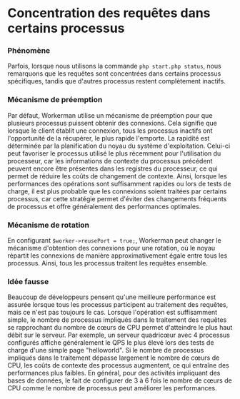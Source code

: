 # Concentration des requêtes dans certains processus

### Phénomène
Parfois, lorsque nous utilisons la commande `php start.php status`, nous remarquons que les requêtes sont concentrées dans certains processus spécifiques, tandis que d'autres processus restent complètement inactifs.

### Mécanisme de préemption
Par défaut, Workerman utilise un mécanisme de préemption pour que plusieurs processus puissent obtenir des connexions. Cela signifie que lorsque le client établit une connexion, tous les processus inactifs ont l'opportunité de la récupérer, le plus rapide l'emporte. La rapidité est déterminée par la planification du noyau du système d'exploitation. Celui-ci peut favoriser le processus utilisé le plus récemment pour l'utilisation du processeur, car les informations de contexte du processus précédent peuvent encore être présentes dans les registres du processeur, ce qui permet de réduire les coûts de changement de contexte. Ainsi, lorsque les performances des opérations sont suffisamment rapides ou lors de tests de charge, il est plus probable que les connexions soient traitées par certains processus, car cette stratégie permet d'éviter des changements fréquents de processus et offre généralement des performances optimales.

### Mécanisme de rotation
En configurant `$worker->reusePort = true;`, Workerman peut changer le mécanisme d'obtention des connexions pour une rotation, où le noyau répartit les connexions de manière approximativement égale entre tous les processus. Ainsi, tous les processus traitent les requêtes ensemble.

### Idée fausse
Beaucoup de développeurs pensent qu'une meilleure performance est assurée lorsque tous les processus participent au traitement des requêtes, mais ce n'est pas toujours le cas. Lorsque l'opération est suffisamment simple, le nombre de processus impliqués dans le traitement des requêtes se rapprochant du nombre de cœurs de CPU permet d'atteindre le plus haut débit sur le serveur. Par exemple, un serveur quadricœur avec 4 processus configurés affiche généralement le QPS le plus élevé lors des tests de charge d'une simple page "helloworld". Si le nombre de processus impliqués dans le traitement dépasse largement le nombre de cœurs de CPU, les coûts de contexte des processus augmentent, ce qui entraîne des performances plus faibles. En général, pour des activités impliquant des bases de données, le fait de configurer de 3 à 6 fois le nombre de cœurs de CPU comme le nombre de processus peut améliorer les performances.
